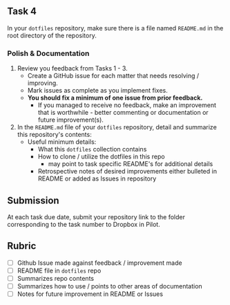 ## Task 4

In your `dotfiles` repository, make sure there is a file named `README.md` in the root directory of the repository.

### Polish & Documentation

1. Review you feedback from Tasks 1 - 3.  
    - Create a GitHub issue for each matter that needs resolving / improving.  
    - Mark issues as complete as you implement fixes.  
    - **You should fix a minimum of one issue from prior feedback.**  
        - If you managed to receive no feedback, make an improvement that is worthwhile - better commenting or documentation or future improvement(s).
2. In the `README.md` file of your `dotfiles` repository, detail and summarize this repository's contents:
    - Useful minimum details:
        - What this `dotfiles` collection contains
        - How to clone / utilize the dotfiles in this repo
            - may point to task specific README's for additional details
        - Retrospective notes of desired improvements either bulleted in README or added as Issues in repository

## Submission

At each task due date, submit your repository link to the folder corresponding to the task number to Dropbox in Pilot.

## Rubric

- [ ] Github Issue made against feedback / improvement made
- [ ] README file in `dotfiles` repo
- [ ] Summarizes repo contents
- [ ] Summarizes how to use / points to other areas of documentation
- [ ] Notes for future improvement in README or Issues
